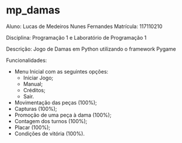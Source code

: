 # mp_damas

Aluno: Lucas de Medeiros Nunes Fernandes
Matrícula: 117110210

Disciplina: Programação 1 e Laboratório de Programação 1

Descrição: Jogo de Damas em Python utilizando o framework Pygame

Funcionalidades:

- Menu Inicial com as seguintes opções:
	- Iniciar Jogo;
	- Manual;
	- Créditos;
	- Sair.
- Movimentação das peças (100%);
- Capturas (100%);
- Promoção de uma peça à dama (100%);
- Contagem dos turnos (100%);
- Placar (100%);
- Condições de vitória (100%).
